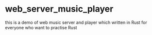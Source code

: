 # web_server_music_player
this is a demo of web music server and player which written in Rust for everyone who want to practise Rust

